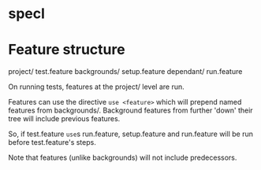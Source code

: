 # specl


# Feature structure

project/
  test.feature
backgrounds/
  setup.feature
    dependant/
    run.feature

On running tests, features at the project/ level are run. 

Features can use the directive `use <feature>` which will prepend named features from backgrounds/.
Background features from further 'down' their tree will include previous features.

So, if test.feature `use`s run.feature, setup.feature and run.feature will be run before test.feature's steps.

Note that features (unlike backgrounds) will not include predecessors.




